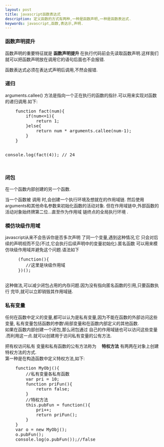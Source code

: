 ```yaml
---
layout: post
title: javascript函数表达式
description: 定义函数的方式有两种,一种是函数声明,一种是函数表达式.
keywords: javascript,函数,表达示,声明.
---
```

<h3>函数声明提升</h3>
<p>
    函数声明的重要特征就是
    <strong>
        函数声明提升
    </strong>
    在执行代码前会先读取函数声明.这样我们就可以把函数声明放在调用它的语句后面也不会报错.
</p>
<p>
    函数表达式必须在表达式声明后调用,不然会报错.
</p>
<h3>递归</h3>
<p>
    arguments.callee() 方法是指向一个正在执行的函数的指针.可以用来实现对函数的递归调用.如下:

</p>
<pre>
    function fact(num){
        if(num<=1){
            return 1;
        }else{
            return num * arguments.callee(num-1);
        }
    }

   console.log(fact(4)); // 24

</pre>
<h3>闭包</h3>
<p>
   在一个函数内部创建的另一个函数.
</p>
<p>
    当一个函数被 调用 时,会创建一个执行环境及想就在的作用域链.
    然后使用arguments和其他命名参数来初始化函数的活动对象.
    但在作用域链中,外部函数的活动对象始终牌第二位...直至作为作用域
    链终点的全局执行环境 .
</p>
<h3>模仿块级作用域</h3>
<p>
    javascript从来不会告诉你是否多次声明 了同一个变量,遇到这种情况,它
    只会对后续的声明视而不见(不过,它会执行后续声明中的变量初始化).匿名函数
    可以用来模仿块级作用域并避免这个问题.语法如下
</p>
 <pre>
     (function(){
        //这里是块级作用域
     })();
 </pre>
 <p>
     这种做法,可以减少闭包占用的内存问题.因为没有指向匿名函数的引用,只要函数执行
     完毕,就可以立即销毁其作用域链.
 </p>
<h3>
    私有变量
</h3>
<p>
   任何在函数中定义的变量,都可以认为是私有变量,因为不能在函数的外部访问这些变量,
    私有变量包括函数的参数\局部变量和在函数内部定义的其他函数.<br>
    如果在函数内部创建一个闭包,那么闭包通过 自己的作用域链也可以访问这些变量
    .而利用这一点.就可以创建用于访问私有变量的公有方法.
</p>
<p>
    把有权访问私有 变量和私有函数的公有方法称为
    <strong>　特权方法</strong>
    有两两在对象上创建特权方法的方式.
    <br>
    第一种是在构造函数中定义特权方法,如下:
</p>
<pre>
    function MyObj(){
        //私有变量各私有函数
        var pri = 10;
        function priFun(){
            return false;
        }
        //特权方法
        this.pubFun = function(){
            pri++;
            return priFun();
        }
    }
    var o = new MyObj();
    o.pubFun();
    console.log(o.pubFun());//false

</pre>

























